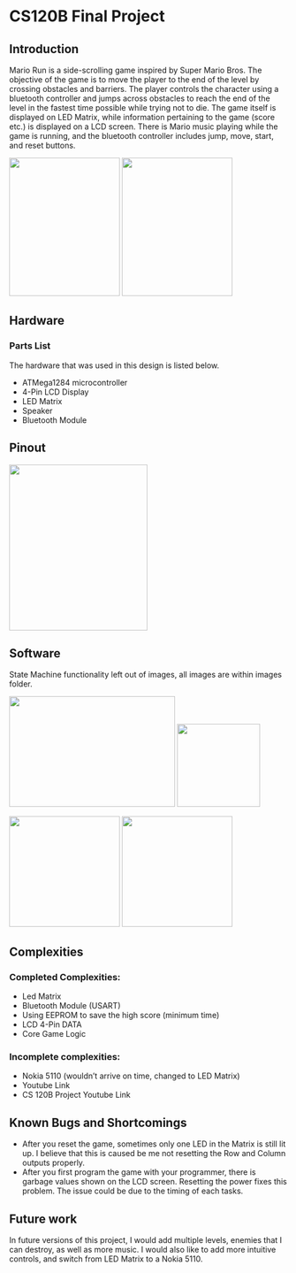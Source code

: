 # CS120B Final Project

## Introduction
Mario Run is a side-scrolling game inspired by Super Mario Bros. The objective of the game is to move the player to the end of the level by crossing obstacles and barriers. The player controls the character using a bluetooth controller and jumps across obstacles to reach the end of the level in the fastest time possible while trying not to die. The game itself is displayed on LED Matrix, while information pertaining to the game (score etc.) is displayed on a LCD screen. There is Mario music playing while the game is running, and the bluetooth controller includes jump, move, start, and reset buttons.

<img src="https://github.com/tisla002/cs120B_final_project/blob/master/Images/Game%20Start.jpg" width="200" height="250"> <img src="https://github.com/tisla002/cs120B_final_project/blob/master/Images/Game%20Running.jpg" width="200" height="250">

## Hardware
### Parts List
The hardware that was used in this design is listed below. 

* ATMega1284 microcontroller
* 4-Pin LCD Display
* LED Matrix
* Speaker
* Bluetooth Module


## Pinout
<img src="https://github.com/tisla002/cs120B_final_project/blob/master/Images/Pinout%20Diagram.jpg" width="250" height="300">

## Software
State Machine functionality left out of images, all images are within images folder.

<img src="https://github.com/tisla002/cs120B_final_project/blob/master/Images/Display%20SM.JPG" width="300" height="200"> <img src="https://github.com/tisla002/cs120B_final_project/blob/master/Images/Output%20SM.JPG" width="150" height="150">

<img src="https://github.com/tisla002/cs120B_final_project/blob/master/Images/Bluetooth%20SM.JPG" width="200" height="200"> <img src="https://github.com/tisla002/cs120B_final_project/blob/master/Images/Song%20SM.JPG" width="200" height="200">

## Complexities

### Completed Complexities:
* Led Matrix
* Bluetooth Module (USART)
* Using EEPROM to save the high score (minimum time)
* LCD 4-Pin DATA
* Core Game Logic

### Incomplete complexities:
* Nokia 5110 (wouldn’t arrive on time, changed to LED Matrix)
* Youtube Link
* CS 120B Project Youtube Link

## Known Bugs and Shortcomings
* After you reset the game, sometimes only one LED in the Matrix is still lit up. I believe that this is caused be me not resetting the Row and Column outputs properly.
* After you first program the game with your programmer, there is garbage values shown on the LCD screen. Resetting the power fixes this problem. The issue could be due to the timing of each tasks.

## Future work
In future versions of this project, I would add multiple levels, enemies that I can destroy, as well as more music. I would also like to add more intuitive controls, and switch from LED Matrix to a Nokia 5110.

